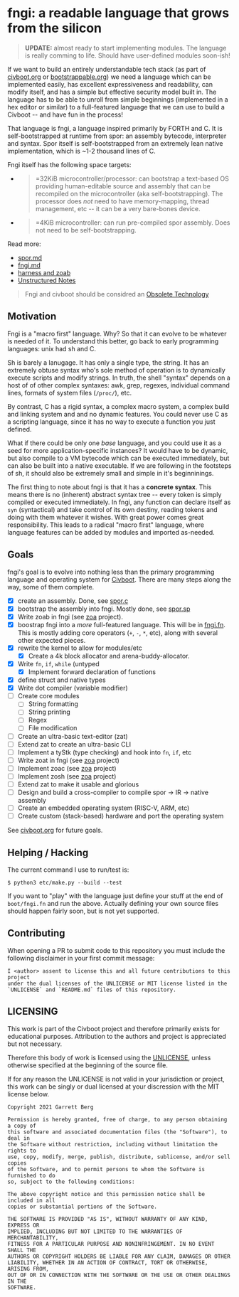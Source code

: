 # fngi: a readable language that grows from the silicon

> **UPDATE:** almost ready to start implementing modules. The language is really
> comming to life. Should have user-defined modules soon-ish!

If we want to build an entirely understandable tech stack (as part of
[civboot.org](http://civboot.org) or [bootstrappable.org](http://bootstrappable.org))
we need a language which can be implemented easily, has excellent expressiveness
and readability, can modify itself, and has a simple but effective security
model built in. The language has to be able to unroll from simple beginnings
(implemented in a hex editor or similar) to a full-featured language that we can
use to build a Civboot -- and have fun in the process!

That language is fngi, a language inspired primarily by FORTH and C. It is
self-bootstrapped at runtime from spor: an assembly bytecode, interpreter and
syntax. Spor itself is self-bootstrapped from an extremely lean native
implementation, which is ~1-2 thousand lines of C.

Fngi itself has the following space targets:

- >=32KiB microcontroller/processor: can bootstrap a text-based OS providing
  human-editable source and assembly that can be recompiled on the
  microcontroller (aka self-bootstrapping). The processor does _not_ need to
  have memory-mapping, thread management, etc -- it can be a very bare-bones
  device.
- >=4KiB microcontroller: can run pre-compiled spor assembly. Does not need to
  be self-bootstrapping.

Read more:

- [spor.md](./spor.md)
- [fngi.md](./fngi.md)
- [harness and zoab](./harness.md)
- [Unstructured Notes](./notes/)

> Fngi and civboot should be considred an
> [Obsolete Technology](http://xkcd.com/1891)

## Motivation
Fngi is a "macro first" language. Why? So that it can evolve to be whatever is
needed of it.  To understand this better, go back to early programming
languages: unix had sh and C.

Sh is barely a lanugage. It has only a single type, the string.  It has an
extremely obtuse syntax who's sole method of operation is to dynamically execute
scripts and modify strings. In truth, the shell "syntax" depends on a host of of
other complex syntaxes: awk, grep, regexes, individual command lines, formats of
system files (`/proc/`), etc.

By contrast, C has a rigid syntax, a complex macro system, a complex build and
linking system and and no dynamic features. You could never use C as a
scripting language, since it has no way to execute a function you just defined.

What if there could be only one _base_ language, and you could use it as a seed
for more application-specific instances? It would have to be dynamic, but also
compile to a VM bytecode which can be executed immediately, but can also be
built into a native executable. If we are following in the footsteps of sh, it
should also be extremely small and simple in it's beginninings.

The first thing to note about fngi is that it has a **concrete syntax**. This
means there is no (inherent) abstract syntax tree -- every token is simply
compiled or executed immediately. In fngi, any function can declare itself as
`syn` (syntactical) and take control of its own destiny, reading tokens and
doing with them whatever it wishes. With great power comes great
responsibility. This leads to a radical "macro first" language, where language
features can be added by modules and imported as-needed.

## Goals

fngi's goal is to evolve into nothing less than the primary programming language
and operating system for [Civboot](http://civboot.org). There are many steps
along the way, some of them complete.

- [X] create an assembly. Done, see [spor.c](./spor.c)
- [X] bootstrap the assembly into fngi. Mostly done, see [spor.sp](./spor.sp)
- [x] Write zoab in fngi (see [zoa][zoa] project).
- [X] boostrap fngi into a _more_ full-featured language. This will be in
  [fngi.fn](./fngi.fn). This is mostly adding core operators (`+`, `-`, `*`,
  etc), along with several other expected pieces.
- [X] rewrite the kernel to allow for modules/etc
  - [X] Create a 4k block allocator and arena-buddy-allocator.
- [X] Write `fn`, `if`, `while` (untyped
  - [X] Implement forward declaration of functions
- [X] define struct and native types
- [X] Write dot compiler (variable modifier)
- [ ] Create core modules
  - [ ] String formatting
  - [ ] String printing
  - [ ] Regex
  - [ ] File modification
- [ ] Create an ultra-basic text-editor (zat)
- [ ] Extend zat to create an ultra-basic CLI
- [ ] Implement a tyStk (type checking) and hook into `fn`, `if`, etc
- [ ] Write zoat in fngi (see [zoa][zoa] project)
- [ ] Implement zoac (see [zoa][zoa] project)
- [ ] Implement zosh (see [zoa][zoa] project)
- [ ] Extend zat to make it usable and glorious
- [ ] Design and build a cross-compiler to compile spor -> IR -> native assembly
- [ ] Create an embedded operating system (RISC-V, ARM, etc)
- [ ] Create custom (stack-based) hardware and port the operating system

See [civboot.org](http://civboot.org) for future goals.

[zoa]: http://github.com/vitiral/zoa

## Helping / Hacking

The current command I use to run/test is:

```
$ python3 etc/make.py --build --test
```

If you want to "play" with the language just define your stuff at the end of
`boot/fngi.fn` and run the above. Actually defining your own source files should
happen fairly soon, but is not yet supported.

## Contributing

When opening a PR to submit code to this repository you must include the
following disclaimer in your first commit message:

```text
I <author> assent to license this and all future contributions to this project
under the dual licenses of the UNLICENSE or MIT license listed in the
`UNLICENSE` and `README.md` files of this repository.
```

## LICENSING

This work is part of the Civboot project and therefore primarily exists for
educational purposes. Attribution to the authors and project is appreciated but
not necessary.

Therefore this body of work is licensed using the [UNLICENSE](./UNLICENSE),
unless otherwise specified at the beginning of the source file.

If for any reason the UNLICENSE is not valid in your jurisdiction or project,
this work can be singly or dual licensed at your discression with the MIT
license below.

```text
Copyright 2021 Garrett Berg

Permission is hereby granted, free of charge, to any person obtaining a copy of
this software and associated documentation files (the "Software"), to deal in
the Software without restriction, including without limitation the rights to
use, copy, modify, merge, publish, distribute, sublicense, and/or sell copies
of the Software, and to permit persons to whom the Software is furnished to do
so, subject to the following conditions:

The above copyright notice and this permission notice shall be included in all
copies or substantial portions of the Software.

THE SOFTWARE IS PROVIDED "AS IS", WITHOUT WARRANTY OF ANY KIND, EXPRESS OR
IMPLIED, INCLUDING BUT NOT LIMITED TO THE WARRANTIES OF MERCHANTABILITY,
FITNESS FOR A PARTICULAR PURPOSE AND NONINFRINGEMENT. IN NO EVENT SHALL THE
AUTHORS OR COPYRIGHT HOLDERS BE LIABLE FOR ANY CLAIM, DAMAGES OR OTHER
LIABILITY, WHETHER IN AN ACTION OF CONTRACT, TORT OR OTHERWISE, ARISING FROM,
OUT OF OR IN CONNECTION WITH THE SOFTWARE OR THE USE OR OTHER DEALINGS IN THE
SOFTWARE.
```
